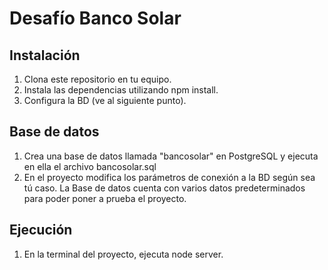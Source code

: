 # Desafío Banco Solar 

## Instalación

1. Clona este repositorio en tu equipo.
2. Instala las dependencias utilizando npm install.
3. Configura la BD (ve al siguiente punto).

## Base de datos

1. Crea una base de datos llamada "bancosolar" en PostgreSQL y ejecuta en ella el archivo bancosolar.sql
2. En el proyecto modifica los parámetros de conexión a la BD según sea tú caso.
La Base de datos cuenta con varios datos predeterminados para poder poner a prueba el proyecto.

## Ejecución
1. En la terminal del proyecto, ejecuta node server.
